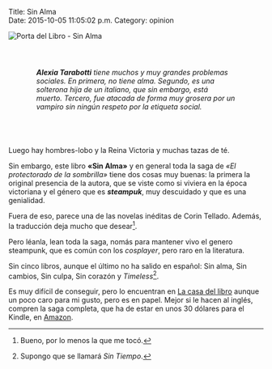 Title: Sin Alma    
Date: 2015-10-05 11:05:02 p.m.
Category: opinion  

<div class="row">
  <div class="col-md-4 col-sm-12">
    <img class="align center size-full" src="https://media.toledano.org/images/2015/sinalma.jpg" alt="Porta del Libro - Sin Alma" />
  </div>
  <div class="col-md-8 col-sm-12" style="padding:55px;">
    <cite>
      <strong>Alexia Tarabotti</strong> tiene muchos y muy grandes problemas sociales. En primera, no tiene alma. Segundo, es una solterona hija de un italiano, que sin embargo, está muerto. Tercero, fue atacada de forma muy grosera por un vampiro  sin ningún respeto por la etiqueta social.
    </cite>
  </div>
</div>

Luego hay hombres-lobo y la Reina Victoria y muchas tazas de té.

Sin embargo, este libro __«Sin Alma»__ y en general toda la saga de _«El protectorado de la sombrilla»_ tiene dos cosas muy buenas: la primera la original presencia de la autora, que se viste como si viviera en la época victoriana y el género que es __*steampuk*__, muy descuidado y que es una genialidad.

Fuera de eso, parece una de las novelas inéditas de Corin Tellado. Además, la traducción deja mucho que desear[^1].

Pero léanla, lean toda la saga, nomás para mantener vivo el genero steampunk, que es común con los _cosplayer_, pero raro en la literatura.

Sin cinco libros, aunque el último no ha salido en español: Sin alma, Sin cambios, Sin culpa, Sin corazón y _Timeless_[^2].

Es muy difícil de conseguir, pero lo encuentran en [La casa del libro](http://goo.gl/cLyhKh) aunque un poco caro para mi gusto, pero es en papel. Mejor si le hacen al inglés, compren la saga completa, que ha de estar en unos 30 dólares para el Kindle, en [Amazon](http://amzn.to/1jakEf0).


[^1]: Bueno, por lo menos la que me tocó.

[^2]: Supongo que se llamará _Sin Tiempo_.
